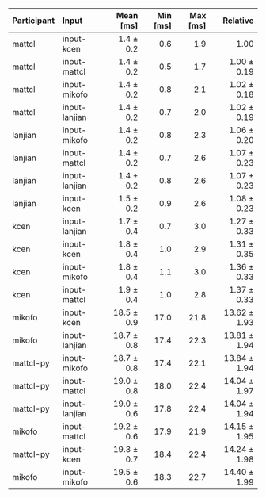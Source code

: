 | Participant | Input | Mean [ms] | Min [ms] | Max [ms] | Relative |
|:---|:---|---:|---:|---:|---:|
| mattcl | input-kcen | 1.4 ± 0.2 | 0.6 | 1.9 | 1.00 |
| mattcl | input-mattcl | 1.4 ± 0.2 | 0.5 | 1.7 | 1.00 ± 0.19 |
| mattcl | input-mikofo | 1.4 ± 0.2 | 0.8 | 2.1 | 1.02 ± 0.18 |
| mattcl | input-lanjian | 1.4 ± 0.2 | 0.7 | 2.0 | 1.02 ± 0.19 |
| lanjian | input-mikofo | 1.4 ± 0.2 | 0.8 | 2.3 | 1.06 ± 0.20 |
| lanjian | input-mattcl | 1.4 ± 0.2 | 0.7 | 2.6 | 1.07 ± 0.23 |
| lanjian | input-lanjian | 1.4 ± 0.2 | 0.8 | 2.6 | 1.07 ± 0.23 |
| lanjian | input-kcen | 1.5 ± 0.2 | 0.9 | 2.6 | 1.08 ± 0.23 |
| kcen | input-lanjian | 1.7 ± 0.4 | 0.7 | 3.0 | 1.27 ± 0.33 |
| kcen | input-kcen | 1.8 ± 0.4 | 1.0 | 2.9 | 1.31 ± 0.35 |
| kcen | input-mikofo | 1.8 ± 0.4 | 1.1 | 3.0 | 1.36 ± 0.33 |
| kcen | input-mattcl | 1.9 ± 0.4 | 1.0 | 2.8 | 1.37 ± 0.33 |
| mikofo | input-kcen | 18.5 ± 0.9 | 17.0 | 21.8 | 13.62 ± 1.93 |
| mikofo | input-lanjian | 18.7 ± 0.8 | 17.4 | 22.3 | 13.81 ± 1.94 |
| mattcl-py | input-mikofo | 18.7 ± 0.8 | 17.4 | 22.1 | 13.84 ± 1.94 |
| mattcl-py | input-mattcl | 19.0 ± 0.8 | 18.0 | 22.4 | 14.04 ± 1.97 |
| mattcl-py | input-lanjian | 19.0 ± 0.6 | 17.8 | 22.4 | 14.04 ± 1.94 |
| mikofo | input-mattcl | 19.2 ± 0.6 | 17.9 | 21.9 | 14.15 ± 1.95 |
| mattcl-py | input-kcen | 19.3 ± 0.7 | 18.4 | 22.4 | 14.24 ± 1.98 |
| mikofo | input-mikofo | 19.5 ± 0.6 | 18.3 | 22.7 | 14.40 ± 1.99 |
